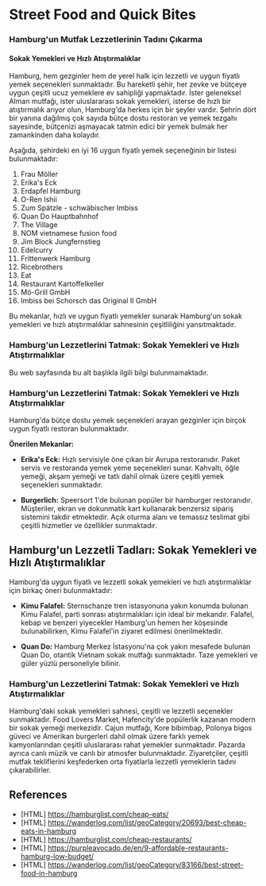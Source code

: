 # Street Food and Quick Bites

### Hamburg'un Mutfak Lezzetlerinin Tadını Çıkarma

#### Sokak Yemekleri ve Hızlı Atıştırmalıklar

Hamburg, hem gezginler hem de yerel halk için lezzetli ve uygun fiyatlı yemek seçenekleri sunmaktadır. Bu hareketli şehir, her zevke ve bütçeye uygun çeşitli ucuz yemeklere ev sahipliği yapmaktadır. İster geleneksel Alman mutfağı, ister uluslararası sokak yemekleri, isterse de hızlı bir atıştırmalık arıyor olun, Hamburg'da herkes için bir şeyler vardır. Şehrin dört bir yanına dağılmış çok sayıda bütçe dostu restoran ve yemek tezgahı sayesinde, bütçenizi aşmayacak tatmin edici bir yemek bulmak her zamankinden daha kolaydır.

Aşağıda, şehirdeki en iyi 16 uygun fiyatlı yemek seçeneğinin bir listesi bulunmaktadır:

1.  Frau Möller
2.  Erika's Eck
3.  Erdapfel Hamburg
4.  O-Ren Ishii
5.  Zum Spätzle - schwäbischer Imbiss
6.  Quan Do Hauptbahnhof
7.  The Village
8.  NOM vietnamese fusion food
9.  Jim Block Jungfernstieg
10. Edelcurry
11. Frittenwerk Hamburg
12. Ricebrothers
13. Eat
14. Restaurant Kartoffelkeller
15. Mö-Grill GmbH
16. Imbiss bei Schorsch das Original II GmbH

Bu mekanlar, hızlı ve uygun fiyatlı yemekler sunarak Hamburg'un sokak yemekleri ve hızlı atıştırmalıklar sahnesinin çeşitliliğini yansıtmaktadır.


### Hamburg'un Lezzetlerini Tatmak: Sokak Yemekleri ve Hızlı Atıştırmalıklar

Bu web sayfasında bu alt başlıkla ilgili bilgi bulunmamaktadır.


### Hamburg'un Lezzetlerini Tatmak: Sokak Yemekleri ve Hızlı Atıştırmalıklar

Hamburg'da bütçe dostu yemek seçenekleri arayan gezginler için birçok uygun fiyatlı restoran bulunmaktadır.

**Önerilen Mekanlar:**

*   **Erika's Eck:** Hızlı servisiyle öne çıkan bir Avrupa restoranıdır. Paket servis ve restoranda yemek yeme seçenekleri sunar. Kahvaltı, öğle yemeği, akşam yemeği ve tatlı dahil olmak üzere çeşitli yemek seçenekleri sunmaktadır.

*   **Burgerlich:** Speersort 1'de bulunan popüler bir hamburger restoranıdır. Müşteriler, ekran ve dokunmatik kart kullanarak benzersiz sipariş sistemini takdir etmektedir. Açık oturma alanı ve temassız teslimat gibi çeşitli hizmetler ve özellikler sunmaktadır.


## Hamburg'un Lezzetli Tadları: Sokak Yemekleri ve Hızlı Atıştırmalıklar

Hamburg'da uygun fiyatlı ve lezzetli sokak yemekleri ve hızlı atıştırmalıklar için birkaç öneri bulunmaktadır:

*   **Kimu Falafel:** Sternschanze tren istasyonuna yakın konumda bulunan Kimu Falafel, parti sonrası atıştırmalıkları için ideal bir mekandır. Falafel, kebap ve benzeri yiyecekler Hamburg'un hemen her köşesinde bulunabilirken, Kimu Falafel'in ziyaret edilmesi önerilmektedir.

*   **Quan Do:** Hamburg Merkez İstasyonu'na çok yakın mesafede bulunan Quan Do, otantik Vietnam sokak mutfağı sunmaktadır. Taze yemekleri ve güler yüzlü personeliyle bilinir.



### Hamburg'un Lezzetlerini Tatmak: Sokak Yemekleri ve Hızlı Atıştırmalıklar

Hamburg'daki sokak yemekleri sahnesi, çeşitli ve lezzetli seçenekler sunmaktadır. Food Lovers Market, Hafencity'de popülerlik kazanan modern bir sokak yemeği merkezidir. Cajun mutfağı, Kore bibimbap, Polonya bigos güveci ve Amerikan burgerleri dahil olmak üzere farklı yemek kamyonlarından çeşitli uluslararası rahat yemekler sunmaktadır. Pazarda ayrıca canlı müzik ve canlı bir atmosfer bulunmaktadır. Ziyaretçiler, çeşitli mutfak tekliflerini keşfederken orta fiyatlarla lezzetli yemeklerin tadını çıkarabilirler.


## References

- [HTML] https://hamburglist.com/cheap-eats/
- [HTML] https://wanderlog.com/list/geoCategory/20693/best-cheap-eats-in-hamburg
- [HTML] https://hamburglist.com/cheap-restaurants/
- [HTML] https://purpleavocado.de/en/9-affordable-restaurants-hamburg-low-budget/
- [HTML] https://wanderlog.com/list/geoCategory/83166/best-street-food-in-hamburg
